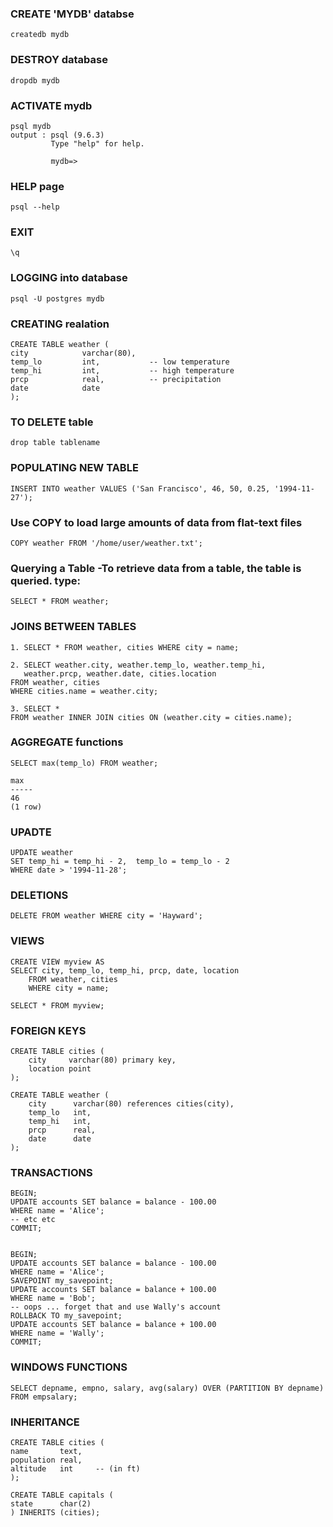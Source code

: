 ### CREATE 'MYDB' databse
    createdb mydb
### DESTROY database
    dropdb mydb
### ACTIVATE mydb
    psql mydb
    output : psql (9.6.3)
             Type "help" for help.

             mydb=>
### HELP page
    psql --help
### EXIT 
    \q
### LOGGING into database
    psql -U postgres mydb
### CREATING realation
    CREATE TABLE weather (
    city            varchar(80),
    temp_lo         int,           -- low temperature
    temp_hi         int,           -- high temperature
    prcp            real,          -- precipitation
    date            date
    );
### TO DELETE table
    drop table tablename
### POPULATING NEW TABLE
    INSERT INTO weather VALUES ('San Francisco', 46, 50, 0.25, '1994-11-27');

### Use COPY to load large amounts of data from flat-text files
    COPY weather FROM '/home/user/weather.txt';
    
### Querying a Table -To retrieve data from a table, the table is queried. type:
    SELECT * FROM weather;

### JOINS BETWEEN TABLES
    
    1. SELECT * FROM weather, cities WHERE city = name;
    
    2. SELECT weather.city, weather.temp_lo, weather.temp_hi,
       weather.prcp, weather.date, cities.location
    FROM weather, cities
    WHERE cities.name = weather.city;

    3. SELECT *
    FROM weather INNER JOIN cities ON (weather.city = cities.name);
    
    
### AGGREGATE functions
    SELECT max(temp_lo) FROM weather;

    max
    -----
    46
    (1 row)
### UPADTE 
    UPDATE weather
    SET temp_hi = temp_hi - 2,  temp_lo = temp_lo - 2
    WHERE date > '1994-11-28';
### DELETIONS
    DELETE FROM weather WHERE city = 'Hayward';
    
### VIEWS
    CREATE VIEW myview AS
    SELECT city, temp_lo, temp_hi, prcp, date, location
        FROM weather, cities
        WHERE city = name;

    SELECT * FROM myview;
### FOREIGN KEYS
    CREATE TABLE cities (
        city     varchar(80) primary key,
        location point
    );

    CREATE TABLE weather (
        city      varchar(80) references cities(city),
        temp_lo   int,
        temp_hi   int,
        prcp      real,
        date      date
    );
    
### TRANSACTIONS
    BEGIN;
    UPDATE accounts SET balance = balance - 100.00
    WHERE name = 'Alice';
    -- etc etc
    COMMIT;
    
    
    BEGIN;
    UPDATE accounts SET balance = balance - 100.00
    WHERE name = 'Alice';
    SAVEPOINT my_savepoint;
    UPDATE accounts SET balance = balance + 100.00
    WHERE name = 'Bob';
    -- oops ... forget that and use Wally's account
    ROLLBACK TO my_savepoint;
    UPDATE accounts SET balance = balance + 100.00
    WHERE name = 'Wally';
    COMMIT;
    
### WINDOWS FUNCTIONS
    SELECT depname, empno, salary, avg(salary) OVER (PARTITION BY depname) FROM empsalary;
### INHERITANCE
    CREATE TABLE cities (
    name       text,
    population real,
    altitude   int     -- (in ft)
    );

    CREATE TABLE capitals (
    state      char(2)
    ) INHERITS (cities);
